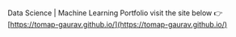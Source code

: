 Data Science | Machine Learning Portfolio
visit the site below :point_right:
[https://tomap-gaurav.github.io/](https://tomap-gaurav.github.io/)
